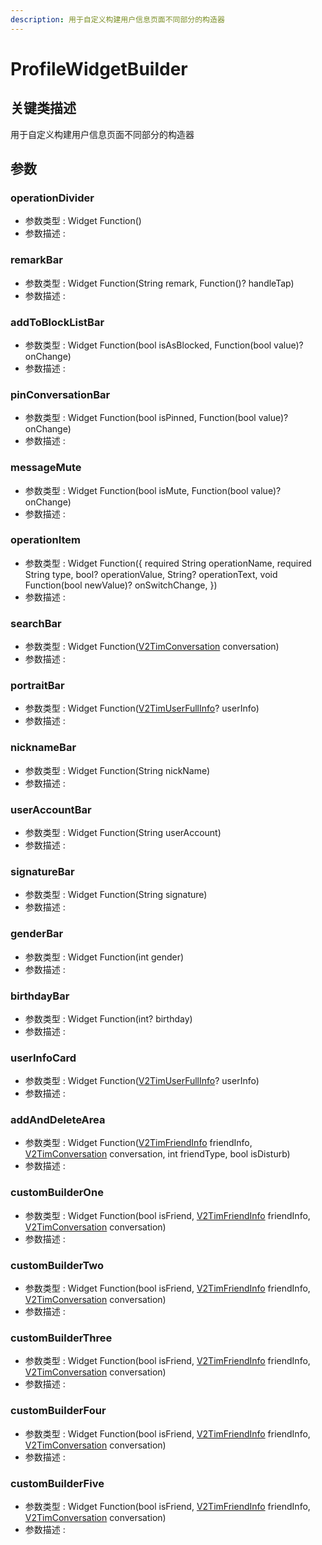 ```yaml
---
description: 用于自定义构建用户信息页面不同部分的构造器
---
```


# ProfileWidgetBuilder

## 关键类描述

用于自定义构建用户信息页面不同部分的构造器

## 参数

### operationDivider

* 参数类型 : Widget Function()
* 参数描述 :&#x20;

### remarkBar

* 参数类型 : Widget Function(String remark, Function()? handleTap)
* 参数描述 :&#x20;

### addToBlockListBar

* 参数类型 : Widget Function(bool isAsBlocked, Function(bool value)? onChange)
* 参数描述 :&#x20;

### pinConversationBar

* 参数类型 : Widget Function(bool isPinned, Function(bool value)? onChange)
* 参数描述 :&#x20;

### messageMute

* 参数类型 : Widget Function(bool isMute, Function(bool value)? onChange)
* 参数描述 :&#x20;

### operationItem

* 参数类型 : Widget Function({ required String operationName, required String type, bool? operationValue, String? operationText, void Function(bool newValue)? onSwitchChange, })
* 参数描述 :&#x20;

### searchBar

* 参数类型 : Widget Function([V2TimConversation](../../api/guan-jian-lei/message/v2timconversation.md) conversation)
* 参数描述 :&#x20;

### portraitBar

* 参数类型 : Widget Function([V2TimUserFullInfo](../../api/guan-jian-lei/user/v2timuserfullinfo.md)? userInfo)
* 参数描述 :&#x20;

### nicknameBar

* 参数类型 : Widget Function(String nickName)
* 参数描述 :&#x20;

### userAccountBar

* 参数类型 : Widget Function(String userAccount)
* 参数描述 :&#x20;

### signatureBar

* 参数类型 : Widget Function(String signature)
* 参数描述 :&#x20;

### genderBar

* 参数类型 : Widget Function(int gender)
* 参数描述 :&#x20;

### birthdayBar

* 参数类型 : Widget Function(int? birthday)
* 参数描述 :&#x20;

### userInfoCard

* 参数类型 : Widget Function([V2TimUserFullInfo](../../api/guan-jian-lei/user/v2timuserfullinfo.md)? userInfo)
* 参数描述 :&#x20;

### addAndDeleteArea

* 参数类型 : Widget Function([V2TimFriendInfo](../../api/guan-jian-lei/user/v2timfriendinfo.md) friendInfo, [V2TimConversation](../../api/guan-jian-lei/message/v2timconversation.md) conversation, int friendType, bool isDisturb)
* 参数描述 :&#x20;

### customBuilderOne

* 参数类型 : Widget Function(bool isFriend, [V2TimFriendInfo](../../api/guan-jian-lei/user/v2timfriendinfo.md) friendInfo, [V2TimConversation](../../api/guan-jian-lei/message/v2timconversation.md) conversation)
* 参数描述 :&#x20;

### customBuilderTwo

* 参数类型 : Widget Function(bool isFriend, [V2TimFriendInfo](../../api/guan-jian-lei/user/v2timfriendinfo.md) friendInfo, [V2TimConversation](../../api/guan-jian-lei/message/v2timconversation.md) conversation)
* 参数描述 :&#x20;

### customBuilderThree

* 参数类型 : Widget Function(bool isFriend, [V2TimFriendInfo](../../api/guan-jian-lei/user/v2timfriendinfo.md) friendInfo, [V2TimConversation](../../api/guan-jian-lei/message/v2timconversation.md) conversation)
* 参数描述 :&#x20;

### customBuilderFour

* 参数类型 : Widget Function(bool isFriend, [V2TimFriendInfo](../../api/guan-jian-lei/user/v2timfriendinfo.md) friendInfo, [V2TimConversation](../../api/guan-jian-lei/message/v2timconversation.md) conversation)
* 参数描述 :&#x20;

### customBuilderFive

* 参数类型 : Widget Function(bool isFriend, [V2TimFriendInfo](../../api/guan-jian-lei/user/v2timfriendinfo.md) friendInfo, [V2TimConversation](../../api/guan-jian-lei/message/v2timconversation.md) conversation)
* 参数描述 :&#x20;
